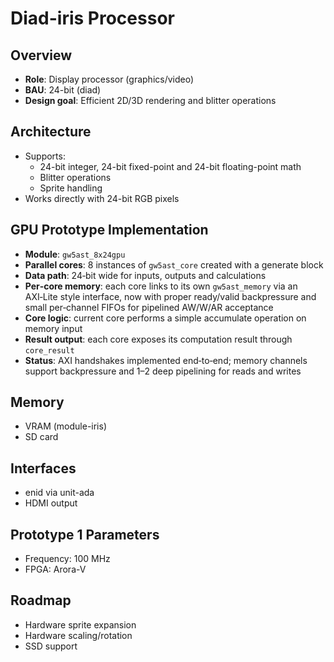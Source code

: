 # Diad-iris Processor

## Overview

- **Role**: Display processor (graphics/video)
- **BAU**: 24-bit (diad)
- **Design goal**: Efficient 2D/3D rendering and blitter operations

## Architecture

- Supports:
  - 24-bit integer, 24-bit fixed-point and 24-bit floating-point math
  - Blitter operations
  - Sprite handling
- Works directly with 24-bit RGB pixels

## GPU Prototype Implementation

- **Module**: `gw5ast_8x24gpu`
- **Parallel cores**: 8 instances of `gw5ast_core` created with a generate block
- **Data path**: 24‑bit wide for inputs, outputs and calculations
- **Per‑core memory**: each core links to its own `gw5ast_memory` via an AXI‑Lite style interface, now with proper ready/valid backpressure and small per‑channel FIFOs for pipelined AW/W/AR acceptance
- **Core logic**: current core performs a simple accumulate operation on memory input
- **Result output**: each core exposes its computation result through `core_result`
- **Status**: AXI handshakes implemented end‑to‑end; memory channels support backpressure and 1–2 deep pipelining for reads and writes

## Memory

- VRAM (module-iris)
- SD card

## Interfaces

- enid via unit-ada
- HDMI output

## Prototype 1 Parameters

- Frequency: 100 MHz
- FPGA: Arora-V

## Roadmap

- Hardware sprite expansion
- Hardware scaling/rotation
- SSD support
